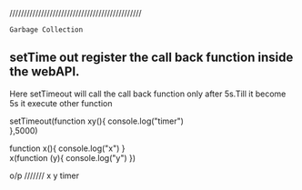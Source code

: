 <!-- -Functions are first class citizens in javascript.

-You can take one function and pass it into another function.

-passing function is called call back function-it is very powerful

-js ->synchrounous single threaded language ->only one thing at a 

atime-> due to call back we can do async thing in call back. -->

//////////////////////////////////////////////
<!-- y is the call back function

-now it's upto x when to call y. 

-see call back use in `Asynchronous task`. -->

    Garbage Collection 
<!-- -Eventlistner is heavy
-it takes lot of memory-somany closure- remove Eventlistner whenever not in use- all the variables used in Eventlistner wl become like Garbage  
Event listeners consume a lot of memory which can potentially slow down the website therefore it is good practice to remove if it is not used.-->
setTime out register the call back function inside the webAPI.
-
Here setTimeout will call the call back function only after 5s.Till it become 5s it execute other  function

setTimeout(function xy(){
console.log("timer")                
},5000)


function x(){
console.log("x")
}   
x(function (y){
console.log("y")
})

o/p
///////
x
y
timer
